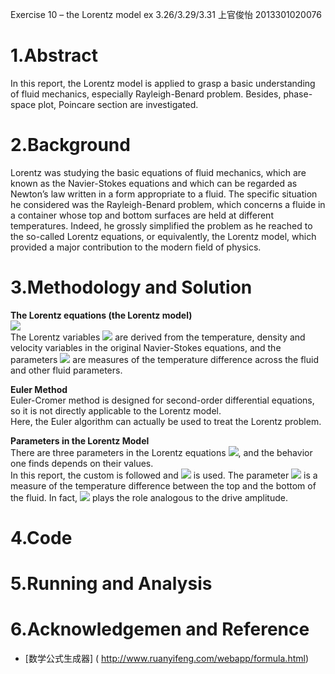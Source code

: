 Exercise 10 – the Lorentz model ex 3.26/3.29/3.31
上官俊怡 2013301020076
# 1.Abstract    
In this report, the Lorentz model is applied to grasp a basic understanding of fluid mechanics, especially Rayleigh-Benard problem. Besides, phase-space plot, Poincare section are investigated.  

# 2.Background    
Lorentz was studying the basic equations of fluid mechanics, which are known as the Navier-Stokes equations and which can be regarded as Newton’s law written in a form appropriate to a fluid. The specific situation he considered was the Rayleigh-Benard problem, which concerns a fluide in a container whose top and bottom surfaces are held at different temperatures. Indeed, he grossly simplified the problem as he reached to the so-called Lorentz equations, or equivalently, the Lorentz model, which provided a major contribution to the modern field of physics.  

# 3.Methodology and Solution
**The Lorentz equations (the Lorentz model)**  
<img src="http://chart.googleapis.com/chart?cht=tx&chl=%5C%5C%5Cfrac%7Bdx%7D%7Bdt%7D%3D%5Csigma%20(y-x)%0A%5C%5C%5Cfrac%7Bdy%7D%7Bdt%7D%3D-xz%2Brx-y%0A%5C%5C%5Cfrac%7Bdz%7D%7Bdt%7D%3Dxy-bz" style="border:none;" />  
The Lorentz variables <img src="http://chart.googleapis.com/chart?cht=tx&chl=x%2C%20y%2C%20z" style="border:none;" /> are derived from the temperature, density and velocity variables in the original Navier-Stokes equations, and the parameters <img src="http://chart.googleapis.com/chart?cht=tx&chl=%5Csigma%20%2C%20r%2C%20b" style="border:none;" /> are measures of the temperature difference across the fluid and other fluid parameters. 

**Euler Method**  
Euler-Cromer method is designed for second-order differential equations, so it is not directly applicable to the Lorentz model.  
Here, the Euler algorithm can actually be used to treat the Lorentz problem. 

**Parameters in the Lorentz Model**  
There are three parameters in the Lorentz equations <img src="http://chart.googleapis.com/chart?cht=tx&chl=%5Csigma%2Cb%2Cr" style="border:none;" />, and the behavior one finds depends on their values.  
In this report, the custom is followed and <img src="http://chart.googleapis.com/chart?cht=tx&chl=%5Csigma%3D10%2Cb%3D8%2F3" style="border:none;" /> is used. The parameter <img src="http://chart.googleapis.com/chart?cht=tx&chl=r" style="border:none;" /> is a measure of the temperature difference between the top and the bottom of the fluid. In fact, <img src="http://chart.googleapis.com/chart?cht=tx&chl=r" style="border:none;" /> plays the role analogous to the drive amplitude.

# 4.Code  

# 5.Running and Analysis

# 6.Acknowledgemen and Reference  
-  [数学公式生成器] ( http://www.ruanyifeng.com/webapp/formula.html)  
